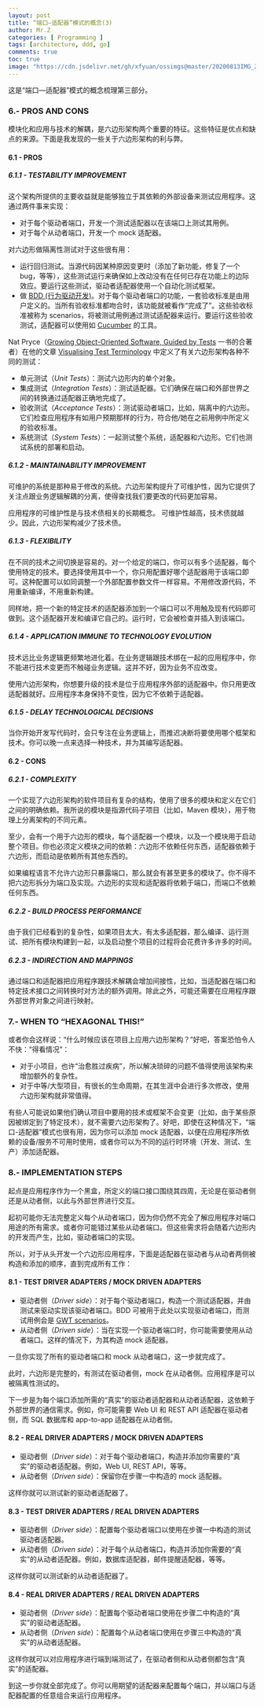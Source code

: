 ```yaml
---
layout: post
title: “端口—适配器”模式的概念(3)
author: Mr.Z
categories: [ Programming ]
tags: [architecture, ddd, go]
comments: true
toc: true
image: "https://cdn.jsdelivr.net/gh/xfyuan/ossimgs@master/20200813IMG_20200808_181906.jpg"
---
```


这是“端口—适配器”模式的概念梳理第三部分。

### 6.- PROS AND CONS

模块化和应用与技术的解耦，是六边形架构两个重要的特征。这些特征是优点和缺点的来源。下面是我发现的一些关于六边形架构的利与弊。

#### 6.1 - PROS

##### 6.1.1 - TESTABILITY IMPROVEMENT

这个架构所提供的主要收益就是能够独立于其依赖的外部设备来测试应用程序。这通过两件事来实现：

- 对于每个驱动者端口，开发一个测试适配器以在该端口上测试其用例。
- 对于每个从动者端口，开发一个 mock 适配器。

对六边形做隔离性测试对于这些很有用：

- 运行回归测试。当源代码因某种原因变更时（添加了新功能，修复了一个 bug，等等），这些测试运行来确保如上改动没有在任何已存在功能上的边际效应。要运行这些测试，驱动者适配器使用一个自动化测试框架。
- 做 [BDD (行为驱动开发)](https://dannorth.net/introducing-bdd)。对于每个驱动者端口的功能，一套验收标准是由用户定义的。当所有验收标准都吻合时，该功能就被看作“完成了”。这些验收标准被称为 scenarios，将被测试用例通过测试适配器来运行。要运行这些验收测试，适配器可以使用如 [Cucumber](https://cucumber.io/) 的工具。

Nat Pryce（[Growing Object-Oriented Software, Guided by Tests](https://www.amazon.com/gp/product/0321503627) 一书的合著者）在他的文章 [Visualising Test Terminology](http://www.natpryce.com/articles/000772.html) 中定义了有关六边形架构各种不同的测试：

- 单元测试（*Unit Tests*）：测试六边形内的单个对象。
- 集成测试（*Integration Tests*）：测试适配器。它们确保在端口和外部世界之间的转换通过适配器正确地完成了。
- 验收测试（*Acceptance Tests*）：测试驱动者端口，比如，隔离中的六边形。它们检查应用程序有如用户预期那样的行为，符合他/她在之前用例中所定义的验收标准。
- 系统测试（*System Tests*）：一起测试整个系统，适配器和六边形。它们也测试系统的部署和启动。

##### 6.1.2 - MAINTAINABILITY IMPROVEMENT

可维护的系统是那种易于修改的系统。六边形架构提升了可维护性，因为它提供了关注点跟业务逻辑解耦的分离，使得查找我们要更改的代码更加容易。

应用程序的可维护性是与技术债相关的长期概念。 可维护性越高，技术债就越少。因此，六边形架构减少了技术债。

##### 6.1.3 - FLEXIBILITY

在不同的技术之间切换是容易的。对一个给定的端口，你可以有多个适配器，每个使用特定的技术。要选择使用其中一个，你只用配置好哪个适配器用于该端口即可。这种配置可以如同调整一个外部配置参数文件一样容易。不用修改源代码，不用重新编译，不用重新构建。

同样地，把一个新的特定技术的适配器添加到一个端口可以不用触及现有代码即可做到。这个适配器开发和编译它自己的。运行时，它会被检查并插入到该端口。

##### 6.1.4 - APPLICATION IMMUNE TO TECHNOLOGY EVOLUTION

技术远比业务逻辑更频繁地进化着。在业务逻辑跟技术绑在一起的应用程序中，你不能进行技术变更而不触碰业务逻辑。这并不好，因为业务不应改变。

使用六边形架构，你想要升级的技术是位于应用程序外部的适配器中。你只用更改适配器就好。应用程序本身保持不变性，因为它不依赖于适配器。

##### 6.1.5 - DELAY TECHNOLOGICAL DECISIONS

当你开始开发写代码时，会只专注在业务逻辑上，而推迟决断将要使用哪个框架和技术。你可以晚一点来选择一种技术，并为其编写适配器。

#### 6.2 - CONS

##### 6.2.1 - COMPLEXITY

一个实现了六边形架构的软件项目有复杂的结构，使用了很多的模块和定义在它们之间的明确依赖。我所说的模块是指源代码子项目（比如，Maven 模块），用于物理上分离架构的不同元素。

至少，会有一个用于六边形的模块，每个适配器一个模块，以及一个模块用于启动整个项目。你也必须定义模块之间的依赖：六边形不依赖任何东西，适配器依赖于六边形，而启动是依赖所有其他东西的。

如果编程语言不允许六边形只暴露端口，那么就会有甚至更多的模块了。你不得不把六边形拆分为端口及实现。六边形的实现和适配器将依赖于端口，而端口不依赖任何东西。

##### 6.2.2 - BUILD PROCESS PERFORMANCE

由于我们已经看到的复杂性，如果项目太大，有太多适配器，那么编译、运行测试、把所有模块构建到一起，以及启动整个项目的过程将会花费许多许多的时间。

##### 6.2.3 - INDIRECTION AND MAPPINGS

通过端口和适配器把应用程序跟技术解耦会增加间接性，比如，当适配器在端口和特定技术接口之间转换时对方法的额外调用。除此之外，可能还需要在应用程序跟外部世界对象之间进行映射。

### 7.- WHEN TO “HEXAGONAL THIS!”

或者你会这样说：“什么时候应该在项目上应用六边形架构？”好吧，答案恐怕令人不快：“得看情况”：

- 对于小项目，也许“治愈胜过疾病”，所以解决琐碎的问题不值得使用该架构来增加额外的复杂性。
- 对于中等/大型项目，有很长的生命周期，在其生涯中会进行多次修改，使用六边形架构就非常值得。

有些人可能说如果他们确认项目中要用的技术或框架不会变更（比如，由于某些原因被绑定到了特定技术），就不需要六边形架构了。好吧，即使在这种情况下，“端口-适配器”模式也很有用，因为你可以添加 mock 适配器，以便在应用程序所依赖的设备/服务不可用时使用，或者你可以为不同的运行时环境（开发、测试、生产）添加适配器。

### 8.- IMPLEMENTATION STEPS

起点是应用程序作为一个黑盒，所定义的端口接口围绕其四周，无论是在驱动者侧还是从动者侧，以此与外部世界进行交互。

起初可能你无法完整定义每个从动者端口，因为你仍然不完全了解应用程序对端口用途的所有需求。或者你可能错过某些从动者端口。但这些需求将会随着六边形内的开发而产生，比如，驱动者端口的实现。

所以，对于从头开发一个六边形应用程序，下面是适配器在驱动者与从动者两侧被构造和添加的顺序，直到完成所有工作：

#### 8.1 - TEST DRIVER ADAPTERS / MOCK DRIVEN ADAPTERS

- 驱动者侧（*Driver side*）：对于每个驱动者端口，构造一个测试适配器，并由测试来驱动实现该驱动者端口。BDD 可被用于此处以实现驱动者端口，而测试用例会是 [GWT scenarios](https://martinfowler.com/bliki/GivenWhenThen.html)。
- 从动者侧（*Driven side*）：当在实现一个驱动者端口时，你可能需要使用从动者端口。这样的情况下，为其构造 mock 适配器。

一旦你实现了所有的驱动者端口和 mock 从动者端口，这一步就完成了。

此时，六边形是完整的，有测试在驱动者侧，mock 在从动者侧。应用程序是可以被隔离性测试的。

下一步是为每个端口添加所需的“真实”的驱动者适配器和从动者适配器，这依赖于外部世界的通信需求。例如，你可能需要 Web UI 和 REST API 适配器在驱动者侧，而 SQL 数据库和 app-to-app 适配器在从动者侧。

#### 8.2 - REAL DRIVER ADAPTERS / MOCK DRIVEN ADAPTERS

- 驱动者侧（*Driver side*）：对于每个驱动者端口，构造并添加你需要的“真实”的驱动者适配器。例如，Web UI, REST API，等等。
- 从动者侧（*Driven side*）：保留你在步骤一中构造的 mock 适配器。

这样你就可以测试新的驱动者适配器了。

#### 8.3 - TEST DRIVER ADAPTERS / REAL DRIVEN ADAPTERS

- 驱动者侧（*Driver side*）：配置每个驱动者端口以使用在步骤一中构造的测试驱动者适配器。
- 从动者侧（*Driven side*）：对于每个从动者端口，构造并添加你需要的“真实”的从动者适配器。例如，数据库适配器，邮件提醒适配器，等等。

这样你就可以测试新的从动者适配器了。

#### 8.4 - REAL DRIVER ADAPTERS / REAL DRIVEN ADAPTERS

- 驱动者侧（*Driver side*）：配置每个驱动者端口使用在步骤二中构造的“真实”的驱动者适配器。
- 从动者侧（*Driven side*）：配置每个从动者端口使用在步骤三中构造的“真实”的从动者适配器。

这样你就可以对应用程序进行端到端测试了，在驱动者侧和从动者侧都包含“真实”的适配器。

到这一步你就全部完成了。你可以用期望的适配器来配置每个端口，并以端口与适配器配置的任意组合来运行应用程序。
